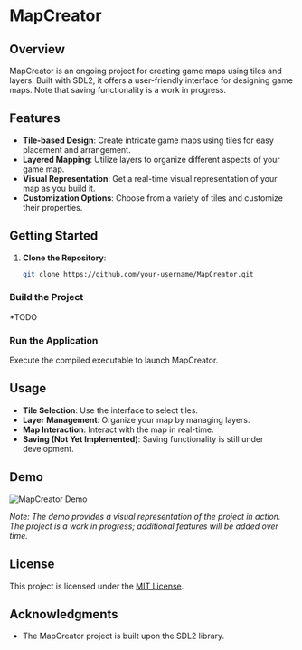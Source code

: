 # MapCreator

## Overview

MapCreator is an ongoing project for creating game maps using tiles and layers. Built with SDL2, it offers a user-friendly interface for designing game maps. Note that saving functionality is a work in progress.

## Features

- **Tile-based Design**: Create intricate game maps using tiles for easy placement and arrangement.
- **Layered Mapping**: Utilize layers to organize different aspects of your game map.
- **Visual Representation**: Get a real-time visual representation of your map as you build it.
- **Customization Options**: Choose from a variety of tiles and customize their properties.

## Getting Started

1. **Clone the Repository**: 
   ```bash
   git clone https://github.com/your-username/MapCreator.git
   ```

### Build the Project
*TODO

### Run the Application
Execute the compiled executable to launch MapCreator.

## Usage

- **Tile Selection**: Use the interface to select tiles.
- **Layer Management**: Organize your map by managing layers.
- **Map Interaction**: Interact with the map in real-time.
- **Saving (Not Yet Implemented)**: Saving functionality is still under development.

## Demo

![MapCreator Demo](mapper.gif)

*Note: The demo provides a visual representation of the project in action. The project is a work in progress; additional features will be added over time.*

## License

This project is licensed under the [MIT License](LICENSE).

## Acknowledgments

- The MapCreator project is built upon the SDL2 library.
